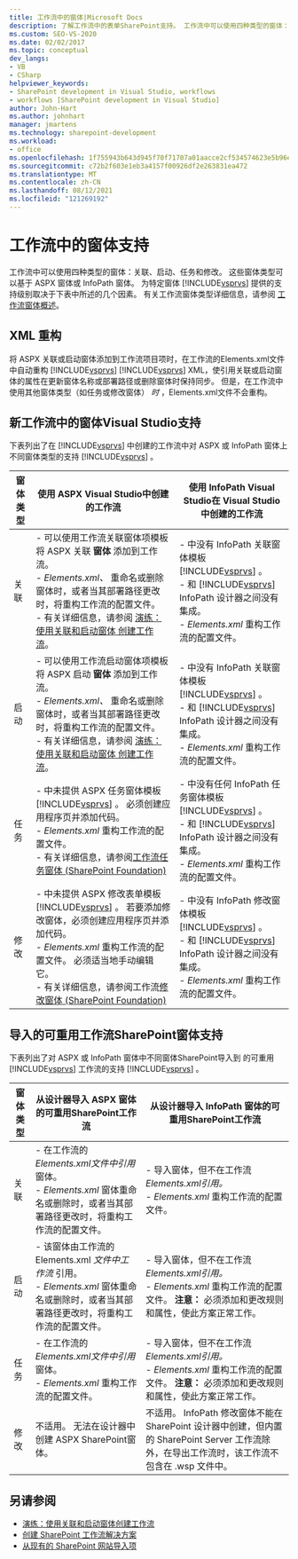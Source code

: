 ```yaml
---
title: 工作流中的窗体|Microsoft Docs
description: 了解工作流中的表单SharePoint支持。 工作流中可以使用四种类型的窗体：关联、启动、任务和修改。
ms.custom: SEO-VS-2020
ms.date: 02/02/2017
ms.topic: conceptual
dev_langs:
- VB
- CSharp
helpviewer_keywords:
- SharePoint development in Visual Studio, workflows
- workflows [SharePoint development in Visual Studio]
author: John-Hart
ms.author: johnhart
manager: jmartens
ms.technology: sharepoint-development
ms.workload:
- office
ms.openlocfilehash: 1f755943b643d945f70f71707a01aacce2cf534574623e5b96e2e2543149243c
ms.sourcegitcommit: c72b2f603e1eb3a4157f00926df2e263831ea472
ms.translationtype: MT
ms.contentlocale: zh-CN
ms.lasthandoff: 08/12/2021
ms.locfileid: "121269192"
---
```

# <a name="form-support-in-workflows"></a>工作流中的窗体支持
  工作流中可以使用四种类型的窗体：关联、启动、任务和修改。 这些窗体类型可以基于 ASPX 窗体或 InfoPath 窗体。 为特定窗体 [!INCLUDE[vsprvs](../sharepoint/includes/vsprvs-md.md)] 提供的支持级别取决于下表中所述的几个因素。 有关工作流窗体类型详细信息，请参阅 [工作流窗体概述](/previous-versions/office/developer/sharepoint-2010/ms457061(v=office.14))。

## <a name="xml-refactoring"></a>XML 重构
 将 ASPX 关联或启动窗体添加到工作流项目项时，在工作流的Elements.xml文件中自动重构 [!INCLUDE[vsprvs](../sharepoint/includes/vsprvs-md.md)] [!INCLUDE[vsprvs](../sharepoint/includes/vsprvs-md.md)] XML，使引用关联或启动窗体的属性在更新窗体名称或部署路径或删除窗体时保持同步。 但是，在工作流中使用其他窗体类型（如任务或修改窗体） *时* ，Elements.xml文件不会重构。

## <a name="form-support-in-new-visual-studio-workflows"></a>新工作流中的窗体Visual Studio支持
 下表列出了在 [!INCLUDE[vsprvs](../sharepoint/includes/vsprvs-md.md)] 中创建的工作流中对 ASPX 或 InfoPath 窗体上不同窗体类型的支持 [!INCLUDE[vsprvs](../sharepoint/includes/vsprvs-md.md)] 。

|窗体类型|使用 ASPX Visual Studio中创建的工作流|使用 InfoPath Visual Studio在 Visual Studio 中创建的工作流|
|---------------|---------------------------------------------------------|-----------------------------------------------------------------|
|关联|- 可以使用工作流关联窗体项模板将 ASPX 关联 **窗体** 添加到工作流。<br />- *Elements.xml、* 重命名或删除窗体时，或者当其部署路径更改时，将重构工作流的配置文件。<br />- 有关详细信息，请参阅 [演练：使用关联和启动窗体 创建工作流](../sharepoint/walkthrough-creating-a-workflow-with-association-and-initiation-forms.md)。|- 中没有 InfoPath 关联窗体模板 [!INCLUDE[vsprvs](../sharepoint/includes/vsprvs-md.md)] 。<br />- 和 [!INCLUDE[vsprvs](../sharepoint/includes/vsprvs-md.md)] InfoPath 设计器之间没有集成。<br />- *Elements.xml* 重构工作流的配置文件。|
|启动|- 可以使用工作流启动窗体项模板将 ASPX 启动 **窗体** 添加到工作流。<br />- *Elements.xml、* 重命名或删除窗体时，或者当其部署路径更改时，将重构工作流的配置文件。<br />- 有关详细信息，请参阅 [演练：使用关联和启动窗体 创建工作流](../sharepoint/walkthrough-creating-a-workflow-with-association-and-initiation-forms.md)。|- 中没有 InfoPath 关联窗体模板 [!INCLUDE[vsprvs](../sharepoint/includes/vsprvs-md.md)] 。<br />- 和 [!INCLUDE[vsprvs](../sharepoint/includes/vsprvs-md.md)] InfoPath 设计器之间没有集成。<br />- *Elements.xml* 重构工作流的配置文件。|
|任务|- 中未提供 ASPX 任务窗体模板 [!INCLUDE[vsprvs](../sharepoint/includes/vsprvs-md.md)] 。 必须创建应用程序页并添加代码。<br />- *Elements.xml* 重构工作流的配置文件。<br />- 有关详细信息，请参阅[工作流任务窗体 (SharePoint Foundation) ](/previous-versions/office/developer/sharepoint-2010/ms438856(v=office.14))|- 中没有任何 InfoPath 任务窗体模板 [!INCLUDE[vsprvs](../sharepoint/includes/vsprvs-md.md)] 。<br />- 和 [!INCLUDE[vsprvs](../sharepoint/includes/vsprvs-md.md)] InfoPath 设计器之间没有集成。<br />- *Elements.xml* 重构工作流的配置文件。|
|修改|- 中未提供 ASPX 修改表单模板 [!INCLUDE[vsprvs](../sharepoint/includes/vsprvs-md.md)] 。 若要添加修改窗体，必须创建应用程序页并添加代码。<br />- *Elements.xml* 重构工作流的配置文件。 必须适当地手动编辑它。<br />- 有关详细信息，请参阅工作流[修改窗体 (SharePoint Foundation) ](/previous-versions/office/developer/sharepoint-2010/ms480794(v=office.14))|- 中没有 InfoPath 修改窗体模板 [!INCLUDE[vsprvs](../sharepoint/includes/vsprvs-md.md)] 。<br />- 和 [!INCLUDE[vsprvs](../sharepoint/includes/vsprvs-md.md)] InfoPath 设计器之间没有集成。<br />- *Elements.xml* 重构工作流的配置文件。|

## <a name="form-support-in-imported-sharepoint-reusable-workflows"></a>导入的可重用工作流SharePoint窗体支持
 下表列出了对 ASPX 或 InfoPath 窗体中不同窗体SharePoint导入到 的可重用 [!INCLUDE[vsprvs](../sharepoint/includes/vsprvs-md.md)] 工作流的支持 [!INCLUDE[vsprvs](../sharepoint/includes/vsprvs-md.md)] 。

|窗体类型|从设计器导入 ASPX 窗体的可重用SharePoint工作流|从设计器导入 InfoPath 窗体的可重用SharePoint工作流|
|---------------|-------------------------------------------------------------------------------| - |
|关联|- 在工作流的 *Elements.xml文件中引用* 窗体。<br />- *Elements.xml* 窗体重命名或删除时，或者当其部署路径更改时，将重构工作流的配置文件。|- 导入窗体，但不在工作流 *Elements.xml引用。*<br />- *Elements.xml* 重构工作流的配置文件。|
|启动|- 该窗体由工作流的Elements.xml *文件中工作流* 引用。<br />- *Elements.xml* 窗体重命名或删除时，或者当其部署路径更改时，将重构工作流的配置文件。|- 导入窗体，但不在工作流 *Elements.xml引用。*<br />- *Elements.xml* 重构工作流的配置文件。 **注意：**  必须添加和更改规则和属性，使此方案正常工作。|
|任务|- 在工作流的 *Elements.xml文件中引用* 窗体。<br />- *Elements.xml* 重构工作流的配置文件。|- 导入窗体，但不在工作流 *Elements.xml引用。*<br />- *Elements.xml* 重构工作流的配置文件。 **注意：**  必须添加和更改规则和属性，使此方案正常工作。|
|修改|不适用。 无法在设计器中创建 ASPX SharePoint窗体。|不适用。 InfoPath 修改窗体不能在 SharePoint 设计器中创建，但内置的 SharePoint Server 工作流除外，在导出工作流时，该工作流不包含在 .wsp 文件中。|

## <a name="see-also"></a>另请参阅
- [演练：使用关联和启动窗体创建工作流](../sharepoint/walkthrough-creating-a-workflow-with-association-and-initiation-forms.md)
- [创建 SharePoint 工作流解决方案](../sharepoint/creating-sharepoint-workflow-solutions.md)
- [从现有的 SharePoint 网站导入项](../sharepoint/importing-items-from-an-existing-sharepoint-site.md)
